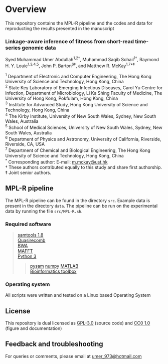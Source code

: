 # Overview

This repository contains the MPL-R pipeline and the codes and data for reproducting the results presented in the manuscript

### Linkage-aware inference of fitness from short-read time-series genomic data  
Syed Muhammad Umer Abdullah<sup>1,2†</sup>, Muhammad Saqib Sohail<sup>1†</sup>, Raymond H. Y. Louie<sup>1,3,4,5</sup>, John P. Barton<sup>6‡</sup>, and Matthew R. McKay<sup>1,7\*‡</sup>

<sup>1</sup> Department of Electronic and Computer Engineering, The Hong Kong University of Science and Technology, Hong Kong, China  
<sup>2</sup> State Key Laboratory of Emerging Infectious Diseases, Carol Yu Centre for Infection, Department of Microbiology, Li Ka Shing Faculty of Medicine, The University of Hong Kong, Pokfulam, Hong Kong, China  
<sup>3</sup> Institute for Advanced Study, Hong Kong University of Science and Technology, Hong Kong, China  
<sup>4</sup> The Kirby Institute, University of New South Wales, Sydney, New South Wales, Australia  
<sup>5</sup> School of Medical Sciences, University of New South Wales, Sydney, New South Wales, Australia  
<sup>6</sup> Department of Physics and Astronomy, University of California, Riverside, Riverside, CA, USA  
<sup>7</sup> Department of Chemical and Biological Engineering, The Hong Kong University of Science and Technology, Hong Kong, China  
<sup>*</sup> Corresponding author: E-mail: [m.mckay@ust.hk](mailto:m.mckay@ust.hk)  
† These authors contributed equally to this study and share first authorship.  
‡ Joint senior authors.

## MPL-R pipeline

The MPL-R pipeline can be found in the directory `src`. Example data is present in the directory `data`. The pipeline can be run on the experimental data by running the file `src/MPL-R.sh`.

### Required software

> [samtools 1.8](https://github.com/samtools/samtools/releases/tag/1.8)  
> [Quasirecomb](https://github.com/cbg-ethz/QuasiRecomb)  
> [BWA](https://github.com/lh3/bwa)  
> [MAFFT](https://mafft.cbrc.jp/alignment/software/)  
> [Python 3](https://www.python.org/downloads/)  
> >[pysam](https://pypi.org/project/pysam/)
> >[numpy](https://pypi.org/project/numpy/)
> [MATLAB](https://www.mathworks.com/products/get-matlab.html)  
> > [Bioinformatics toolbox](https://www.mathworks.com/products/bioinfo.html)  

### Operating system
All scripts were written and tested on a Linux based Operating System

## License
This repository is dual licensed as [GPL-3.0](https://github.com/SMUAbdullah/paper-MPL-short-reads/blob/master/LICENSE-GPL) (source code) and [CC0 1.0](https://github.com/SMUAbdullah/paper-MPL-short-reads/blob/master/LICENSE-CC0) (figure and documentation)

## Feedback and troubleshooting

For queries or comments, please email at [umer_973@hotmail.com](mailto:umer_973@hotmail.com)
